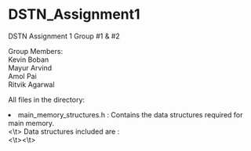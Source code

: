# DSTN_Assignment1
DSTN Assignment 1 Group #1 &amp; #2

Group Members:<br>
Kevin Boban<br>
Mayur Arvind<br>
Amol Pai<br>
Ritvik Agarwal<br>

All files in the directory:<br>
<li>main_memory_structures.h : Contains the data structures required for main memory. <br><\t> Data structures included are : <br><\t><\t>
